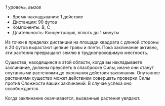 *1 уровень, вызов*

- Время накладывания: 1 действие
- Дистанция: 90 футов
- Компоненты: В, С
- Длительность: Концентрация, вплоть до 1 минуты

Из точки в пределах дистанции на площади квадрата с длиной стороны в 20 футов вырастают цепкие травы и плети. Пока заклинание активно, эти растения превращают землю в труднопроходимую местность. 

Существа, находящиеся в этой области, когда вы накладываете заклинание, должны преуспеть в спасброске Силы, иначе они станут опутанными растениями до окончания действия заклинания. Опутанное растениями существо может действием совершать проверки Силы против Сложности ваших заклинаний. В случае успеха оно освобождается.

Когда заклинание оканчивается, вызванные растения увядают.